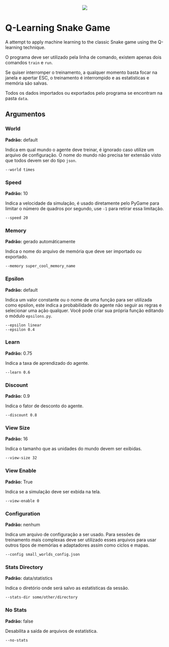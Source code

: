 <p align="center">
  <img src="https://i.imgur.com/MzLyuR4.gif">
</p>

# Q-Learning Snake Game

A attempt to apply machine learning to the classic Snake game using the Q-learning technique.

O programa deve ser utilizado pela linha de comando, existem apenas dois comandos ``train`` e ``run``.

Se quiser interromper o treinamento, a qualquer momento basta focar na janela e apertar ESC, o treinamento é interrompido e as estatisticas e memória são salvas. 

Todos os dados importados ou exportados pelo programa se encontram na pasta ``data``.

## Argumentos

### World

**Padrão:** default

Indica em qual mundo o agente deve treinar, é ignorado caso utilize um arquivo de configuração. O nome do mundo não precisa ter extensão visto que todos devem ser do tipo `json`.

```
--world times
```

### Speed

**Padrão:** 10

Indica a velocidade da simulação, é usado diretamente pelo PyGame para limitar o número de quadros por segundo, use `-1` para retirar essa limitação.

```
--speed 20
```

### Memory

**Padrão:** gerado automáticamente

Indica o nome do arquivo de memória que deve ser importado ou exportado.

```
--memory super_cool_memory_name
```

### Epsilon

**Padrão:** default

Indica um valor constante ou o nome de uma função para ser utilizada como epsilon, este indica a probabilidade do agente não seguir as regras e selecionar uma ação qualquer. Você pode criar sua própria função editando o módulo `epsilons.py`. 

```
--epsilon linear
--epsilon 0.4
```

### Learn

**Padrão:** 0.75

Indica a taxa de aprendizado do agente.

```
--learn 0.6
```

### Discount

**Padrão:** 0.9

Indica o fator de desconto do agente.

```
--discount 0.8
```

### View Size

**Padrão:** 16

Indica o tamanho que as unidades do mundo devem ser exibidas.

```
--view-size 32
```

### View Enable

**Padrão:** True

Indica se a simulação deve ser exbida na tela.

```
--view-enable 0
```

### Configuration

**Padrão:** nenhum

Indica um arquivo de configuração a ser usado. Para sessões de treinamento mais complexas deve ser utilizado esses arquivos para usar outros tipos de memórias e adaptadores assim como ciclos e mapas.

```
--config small_worlds_config.json
```

### Stats Directory

**Padrão:** data/statistics

lndica o diretório onde será salvo as estatísticas da sessão.

```
--stats-dir some/other/directory
```

### No Stats

**Padrão:** false

Desabilita a saída de arquivos de estatística.

```
--no-stats
```

